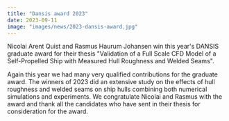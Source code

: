 ```yaml
---
title: "Dansis award 2023"
date: 2023-09-11
image: "images/news/2023-dansis-award.jpg"
---
```


Nicolai Arent Quist and Rasmus Haurum Johansen win this year's DANSIS graduate award for their thesis "Validation of a Full Scale CFD Model of a Self-Propelled Ship with Measured Hull Roughness and Welded Seams".

Again this year we had many very qualified contributions for the graduate award. The winners of 2023 did an extensive study on the effects of hull roughness and welded seams on ship hulls combining both numerical simulations and experiments.
We congratulate Nicolai and Rasmus with the award and thank all the candidates who have sent in their thesis for consideration for the award.